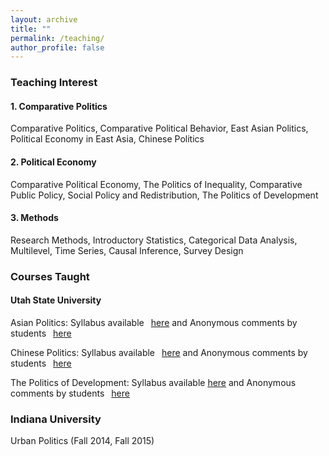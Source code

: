 ```yaml
---
layout: archive
title: ""
permalink: /teaching/
author_profile: false
---
```

### Teaching Interest

#### 1. Comparative Politics
Comparative Politics, Comparative Political Behavior, East Asian Politics, Political Economy in East Asia, Chinese Politics

#### 2. Political Economy
Comparative Political Economy, The Politics of Inequality, Comparative Public Policy, Social Policy and Redistribution, The Politics of Development

#### 3. Methods
Research Methods, Introductory Statistics, Categorical Data Analysis, Multilevel, Time Series, Causal Inference, Survey Design


### Courses Taught

#### Utah State University

  <dl>
  Asian Politics: Syllabus available <a href="https://www.dropbox.com/s/hllv6vpo36j7k8d/Asian%20Politics.pdf?dl=0"><i style="margin-right: 0.5em; color: #82E0AA;"></i>here</a> and Anonymous comments by students <a href="https://www.dropbox.com/s/pz3za6r48mtl811/Fall2018_Asian%20Politics_Comments.pdf?dl=0"><i style="margin-right: 0.5em; color: #82E0AA;"></i>here</a>

</dl>

<dl>
  Chinese Politics: Syllabus available <a href="https://www.dropbox.com/s/3v5c1fns1rosiul/Chinese%20Politics.pdf?dl=0"><i style="margin-right: 0.5em; color: #82E0AA;" class="fa fa-file-text-o"></i>here</a> and Anonymous comments by students <a href="https://www.dropbox.com/s/grphfnw7in3bkzm/Spring2018_Chinese%20Politics_Comments.pdf?dl=0"><i style="margin-right: 0.5em; color: #82E0AA;" class="fa fa-file-text-o"></i>here</a>
  </dl>
 
   <dl>
  The Politics of Development: Syllabus available <a href="https://www.dropbox.com/s/tkv9h3clf4u6874/Syllabus_Pols%20of%20Dev_2019.pdf?dl=0"></i>here</a> and Anonymous comments by students <a href="https://www.dropbox.com/s/erljeb2m8e9i1i5/Spring2018_Pols%20of%20Development_Comments.pdf?dl=0"><i style="margin-right: 0.5em; color: #82E0AA;" class="fa fa-file-text-o"></i>here</a>
  </dl> 

### Indiana University

  Urban Politics (Fall 2014, Fall 2015) 

